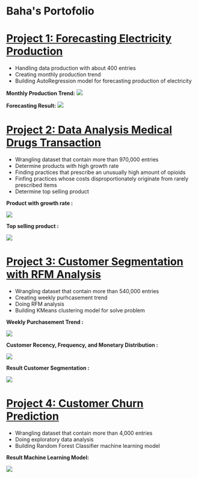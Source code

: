 # Baha's Portofolio

# [Project 1: Forecasting Electricity Production](https://github.com/bahategar/Forecasting-Electricity-Production)
* Handling data production with about 400 entries
*	Creating monthly production trend
*	Building AutoRegression model for forecasting production of electricity

**Monthly Production Trend:**
<img src="https://github.com/bahategar/Baha_portofolio/blob/main/images/P4-fig1.png?raw=true">

**Forecasting Result:**
<img src="https://github.com/bahategar/Baha_portofolio/blob/main/images/P4-fig2.png?raw=true">

# [Project 2: Data Analysis Medical Drugs Transaction](https://github.com/bahategar/WQU-Applied-DS1-dw-project-based)
* Wrangling dataset that contain more than 970,000 entries
* Determine products with high growth rate
* Finding practices that prescribe an unusually high amount of opioids
* Finfing practices whose costs disproportionately originate from rarely prescribed items
* Determine top selling product

**Product with growth rate :**

<img src="https://github.com/bahategar/Baha_portofolio/blob/main/images/P1-fig1.png?raw=true">

**Top selling product :**

<img src="https://github.com/bahategar/Baha_portofolio/blob/main/images/P1-fig2.png?raw=true">



# [Project 3: Customer Segmentation with RFM Analysis](https://github.com/bahategar/DigitalSkola-RFMAnalysis-OnlineRetail-)
* Wrangling dataset that contain more than 540,000 entries
* Creating weekly purhcasement trend
* Doing RFM analysis
* Building KMeans clustering model for solve problem

**Weekly Purchasement Trend :**

<img src="https://github.com/bahategar/Baha_portofolio/blob/main/images/P2-fig1.png?raw=true">

**Customer Recency, Frequency, and Monetary Distribution :**

<img src="https://github.com/bahategar/Baha_portofolio/blob/main/images/P2-fig6.png?raw=true">

**Result Customer Segmentation :**

<img src="https://github.com/bahategar/Baha_portofolio/blob/main/images/P2-fig5.png?raw=true">


# [Project 4: Customer Churn Prediction](https://github.com/bahategar/DigitalSkola-Churn-Data-Prediction-2020)
* Wrangling dataset that contain more than 4,000 entries
* Doing exploratory data analysis
* Building Random Forest Classifier machine learning model

**Result Machine Learning Model:**

<img src="https://github.com/bahategar/Baha_portofolio/blob/main/images/P3-fig2.png?raw=true">
